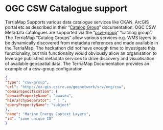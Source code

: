 
# OGC CSW Catalogue support

TerriaMap Supports various data catalogue services like CKAN, ArcGIS
portal etc as described in their “[Catalog
Group](https://docs.terria.io/guide/connecting-to-data/catalog-groups/)”
documentation. OGC CSW Metadata catalogues are supported via the
“[csw-group](https://docs.terria.io/guide/connecting-to-data/catalog-type-details/csw-group/)”
“catalog group”. The TerriaMap “Catalog Groups” allow various services
e.g. WMS layers to be dynamically discovered from metadata references
and made available in the TerriaMap. The hackathon did not have enough
time to investigate this functionality, but this functionality would
obviously allow an organisation to leverage published metadata services
to drive discovery and visualisation of available geospatial data. The
TerriaMap Documentation provides an example of a csw-group configuration
```json
{
"type": "csw-group",
"url": "http://oa-gis.csiro.au/geonetwork/srv/eng/csw",
"domainSpecification": {
"domainPropertyName": "awavea",
"hierarchySeparator": " | ",
"queryPropertyName": "subject"
},
"name": "Marine Energy Context Layers",
"id": "some unique ID"
}
```